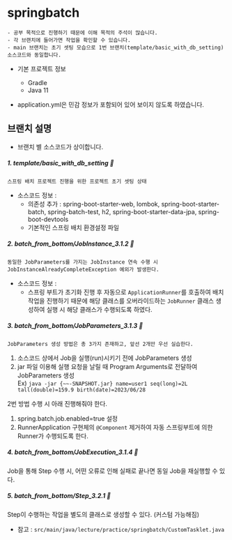 # springbatch
```
- 공부 목적으로 진행하기 때문에 이해 목적의 주석이 많습니다.
- 각 브랜치에 들어가면 작업을 확인할 수 있습니다.
- main 브랜치는 초기 셋팅 모습으로 1번 브랜치(template/basic_with_db_setting) 소스코드와 동일합니다.
```

- 기본 프로젝트 정보
  - Gradle
  - Java 11

- application.yml은 민감 정보가 포함되어 있어 보이지 않도록 하였습니다.

## 브랜치 설명
- 브랜치 별 소스코드가 상이합니다.<br>
##### 1. template/basic_with_db_setting 📖
`스프링 배치 프로젝트 진행을 위한 프로젝트 초기 셋팅 상태`
- 소스코드 정보 :
  - 의존성 추가 : spring-boot-starter-web, lombok, spring-boot-starter-batch, spring-batch-test, h2, spring-boot-starter-data-jpa, spring-boot-devtools
  - 기본적인 스프링 배치 환경설정 파일
##### 2. batch_from_bottom/JobInstance_3.1.2 📖
`동일한 JobParameters를 가지는 JobInstance 연속 수행 시 JobInstanceAlreadyCompleteException 예외가 발생한다.`
- 소스코드 정보 :
  - 스프링 부트가 초기화 진행 후 자동으로 `ApplicationRunner`를 호출하여 배치 작업을 진행하기 때문에 해당 클래스를 오버라이드하는 `JobRunner` 클래스 생성하여 실행 시 해당 클래스가 수행되도록 하였다.

##### 3. batch_from_bottom/JobParameters_3.1.3 📖
`JobParameters 생성 방법은 총 3가지 존재하고, 앞선 2개만 우선 실습한다.`

1. 소스코드 상에서 Job을 실행(run)시키기 전에 JobParameters 생성
2. jar 파일 이용해 실행 요청을 날릴 때 Program Arguments로 전달하여 JobParameters 생성<br>
Ex) `java -jar {~~-SNAPSHOT.jar} name=user1 seq(long)=2L tall(double)=159.9 birth(date)=2023/06/28`<br>

2번 방법 수행 시 아래 진행해줘야 한다.
1. spring.batch.job.enabled=true 설정
2. RunnerApplication 구현체의 `@Component` 제거하여 자동 스프링부트에 의한 Runner가 수행되도록 한다.

##### 4. batch_from_bottom/JobExecution_3.1.4 📖
Job을 통해 Step 수행 시, 어떤 오류로 인해 실패로 끝나면 동일 Job을 재실행할 수 있다.

##### 5. batch_from_bottom/Step_3.2.1 📖
Step이 수행하는 작업을 별도의 클래스로 생성할 수 있다. (커스텀 가능해짐)
- 참고 : `src/main/java/lecture/practice/springbatch/CustomTasklet.java`
